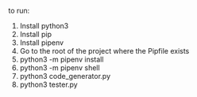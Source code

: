 to run:

1. Install python3
2. Install pip
3. Install pipenv
4. Go to the root of the project where the Pipfile exists
5. python3 -m pipenv install
6. python3 -m pipenv shell
7. python3 code_generator.py
8. python3 tester.py